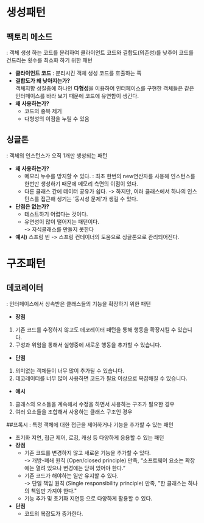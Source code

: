 # 생성패턴
## 팩토리 메소드
: 객체 생성 하는 코드를 분리하여 클라이언트 코드와 결합도(의존성)를 낮추어 코드를 건드리는 횟수를 최소화 하기 위한 패턴
- **클라이언트 코드** :  분리시킨 객체 생성 코드를 호출하는 쪽  
- **결합도가 왜 낮아지는가?**  
 객체지향 성질중에 하나인 **다형성**을 이용하여 인터페이스를 구현한 객체들은 같은 인터페이스를 바라 보기 때문에 코드에 유연함이 생긴다.
- **왜 사용하는가?**
  - 코드의 중복 제거
  - 다형성의 이점을 누릴 수 있음
  

## 싱글톤
: 객체의 인스턴스가 오직 1개만 생성되는 패턴  
- **왜 사용하는가?**  
  - 메모리 누수를 방지할 수 있다.
  : 최초 한번의 new연산자를 사용해 인스턴스를 한번만 생성하기 때문에 메모리 측면의 이점이 있다.
  - 다른 클래스 간에 데이터 공유가 쉽다.
  -> 하지만, 여러 클래스에서 하나의 인스턴스를 접근해 생기는 '동시성 문제'가 생길 수 있다.
- **단점은 없는가?**
  - 테스트하기 어렵다는 것이다.
  - 유연성이 많이 떨어지는 패턴이다.  
    -> 자식클래스를 만들지 못한다
- **예시)** 스프링 빈 -> 스프링 컨테이너의 도움으로 싱글톤으로 관리되어진다.

# 구조패턴
## 데코레이터
: 인터페이스에서 상속받은 클래스들의 기능을 확장하기 위한 패턴
- **장점**
1. 기존 코드를 수정하지 않고도 데코레이터 패턴을 통해 행동을 확장시킬 수 있습니다.
2. 구성과 위임을 통해서 실행중에 새로운 행동을 추가할 수 있습니다.

- **단점**
1. 의미없는 객체들이 너무 많이 추가될 수 있습니다.
2. 데코레이터를 너무 많이 사용하면 코드가 필요 이상으로 복잡해질 수 있습니다.

- **예시**
1. 클래스의 요소들을 계속해서 수정을 하면서 사용하는 구조가 필요한 경우
2. 여러 요소들을 조합해서 사용하는 클래스 구조인 경우

##프록시
: 특정 객체에 대한 접근을 제어하거나 기능을 추가할 수 있는 패턴
- 초기화 지연, 접근 제어, 로깅, 캐싱 등 다양하게 응용할 수 있는 패턴
- **장점**
  - 기존 코드를 변경하지 않고 새로운 기능을 추가할 수 있다.  
  -> 개방-폐쇄 원칙 (Open/closed principle) 만족, “소프트웨어 요소는 확장에는 열려 있으나 변경에는 닫혀 있어야 한다.”
  - 기존 코드가 해야하는 일만 유지할 수 있다.  
  -> 단일 책임 원칙 (Single responsibility principle) 만족, "한 클래스는 하나의 책임만 가져야 한다."
  - 기능 추가 및 초기화 지연등 으로 다양하게 활용할 수 있다.
- **단점**
    - 코드의 복잡도가 증가한다.
